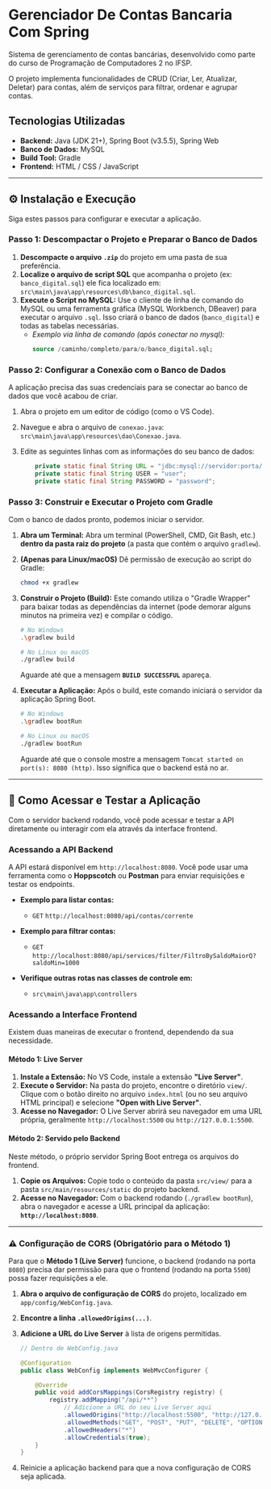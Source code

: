 # Gerenciador De Contas Bancaria Com Spring

Sistema de gerenciamento de contas bancárias, desenvolvido como parte do curso de Programação de Computadores 2 no IFSP.

O projeto implementa funcionalidades de CRUD (Criar, Ler, Atualizar, Deletar) para contas, além de serviços para filtrar, ordenar e agrupar contas.

## Tecnologias Utilizadas

* **Backend:** Java (JDK 21+), Spring Boot (v3.5.5), Spring Web
* **Banco de Dados:** MySQL
* **Build Tool:** Gradle
* **Frontend:** HTML / CSS / JavaScript

---

## ⚙️ Instalação e Execução

Siga estes passos para configurar e executar a aplicação.

### Passo 1: Descompactar o Projeto e Preparar o Banco de Dados

1.  **Descompacte o arquivo `.zip`** do projeto em uma pasta de sua preferência.
2.  **Localize o arquivo de script SQL** que acompanha o projeto (ex: `banco_digital.sql`) ele fica localizado em: `src\main\java\app\resources\db\banco_digital.sql`.
3.  **Execute o Script no MySQL:** Use o cliente de linha de comando do MySQL ou uma ferramenta gráfica (MySQL Workbench, DBeaver) para executar o arquivo `.sql`. Isso criará o banco de dados (`banco_digital`) e todas as tabelas necessárias.
    * *Exemplo via linha de comando (após conectar no mysql):*
        ```sql
        source /caminho/completo/para/o/banco_digital.sql;
        ```

### Passo 2: Configurar a Conexão com o Banco de Dados

A aplicação precisa das suas credenciais para se conectar ao banco de dados que você acabou de criar.

1.  Abra o projeto em um editor de código (como o VS Code).
2.  Navegue e abra o arquivo de `conexao.java`: `src\main\java\app\resources\dao\Conexao.java`.
3.  Edite as seguintes linhas com as informações do seu banco de dados:

    ```java
        private static final String URL = "jdbc:mysql://servidor:porta/banco_de_dados";
        private static final String USER = "user";
        private static final String PASSWORD = "password";
    ```

### Passo 3: Construir e Executar o Projeto com Gradle

Com o banco de dados pronto, podemos iniciar o servidor.

1.  **Abra um Terminal:** Abra um terminal (PowerShell, CMD, Git Bash, etc.) **dentro da pasta raiz do projeto** (a pasta que contém o arquivo `gradlew`).

2.  **(Apenas para Linux/macOS)** Dê permissão de execução ao script do Gradle:
    ```bash
    chmod +x gradlew
    ```

3.  **Construir o Projeto (Build):** Este comando utiliza o "Gradle Wrapper" para baixar todas as dependências da internet (pode demorar alguns minutos na primeira vez) e compilar o código.

    ```bash
    # No Windows
    .\gradlew build

    # No Linux ou macOS
    ./gradlew build
    ```
    Aguarde até que a mensagem **`BUILD SUCCESSFUL`** apareça.

4.  **Executar a Aplicação:** Após o build, este comando iniciará o servidor da aplicação Spring Boot.

    ```bash
    # No Windows
    .\gradlew bootRun

    # No Linux ou macOS
    ./gradlew bootRun
    ```
    Aguarde até que o console mostre a mensagem `Tomcat started on port(s): 8080 (http)`. Isso significa que o backend está no ar.

---

## 🚀 Como Acessar e Testar a Aplicação

Com o servidor backend rodando, você pode acessar e testar a API diretamente ou interagir com ela através da interface frontend.

### Acessando a API Backend

A API estará disponível em `http://localhost:8080`. Você pode usar uma ferramenta como o **Hoppscotch** ou **Postman** para enviar requisições e testar os endpoints.

* **Exemplo para listar contas:**
    * `GET` `http://localhost:8080/api/contas/corrente`

* **Exemplo para filtrar contas:**
    * `GET` `http://localhost:8080/api/services/filter/FiltroBySaldoMaiorQ?saldoMin=1000`

* **Verifique outras rotas nas classes de controle em:**
    * `src\main\java\app\controllers`

### Acessando a Interface Frontend

Existem duas maneiras de executar o frontend, dependendo da sua necessidade.

#### Método 1: Live Server

1.  **Instale a Extensão:** No VS Code, instale a extensão **"Live Server"**.
2.  **Execute o Servidor:** Na pasta do projeto, encontre o diretório `view/`. Clique com o botão direito no arquivo `index.html` (ou no seu arquivo HTML principal) e selecione **"Open with Live Server"**.
3.  **Acesse no Navegador:** O Live Server abrirá seu navegador em uma URL própria, geralmente `http://localhost:5500` ou `http://127.0.0.1:5500`.

#### Método 2: Servido pelo Backend

Neste método, o próprio servidor Spring Boot entrega os arquivos do frontend.

1.  **Copie os Arquivos:** Copie todo o conteúdo da pasta `src/view/` para a pasta `src/main/resources/static` do projeto backend.
2.  **Acesse no Navegador:** Com o backend rodando (`./gradlew bootRun`), abra o navegador e acesse a URL principal da aplicação: **`http://localhost:8080`**.

---

### ⚠️ Configuração de CORS (Obrigatório para o Método 1)

Para que o **Método 1 (Live Server)** funcione, o backend (rodando na porta `8080`) precisa dar permissão para que o frontend (rodando na porta `5500`) possa fazer requisições a ele.

1.  **Abra o arquivo de configuração de CORS** do projeto, localizado em `app/config/WebConfig.java`.
2.  **Encontre a linha `.allowedOrigins(...)`**.
3.  **Adicione a URL do Live Server** à lista de origens permitidas.

    ```java
    // Dentro de WebConfig.java
    
    @Configuration
    public class WebConfig implements WebMvcConfigurer {

        @Override
        public void addCorsMappings(CorsRegistry registry) {
            registry.addMapping("/api/**")
                // Adicione a URL do seu Live Server aqui
                .allowedOrigins("http://localhost:5500", "http://127.0.0.1:5500") // Altere essa linha caso nenhuma das urls seja a sua
                .allowedMethods("GET", "POST", "PUT", "DELETE", "OPTIONS")
                .allowedHeaders("*")
                .allowCredentials(true);
        }
    }
    ```
4.  Reinicie a aplicação backend para que a nova configuração de CORS seja aplicada.